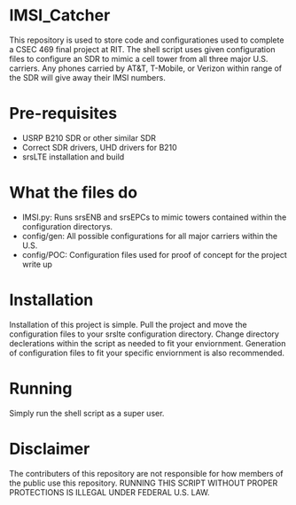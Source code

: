 # IMSI_Catcher
This repository is used to store code and configurationes used to complete a CSEC 469 final project at RIT.  The shell script uses given configuration files to configure an SDR to mimic a cell tower from all three major U.S. carriers.  Any phones carried by AT&T, T-Mobile, or Verizon within range of the SDR will give away their IMSI numbers.

# Pre-requisites
- USRP B210 SDR or other similar SDR
- Correct SDR drivers, UHD drivers for B210
- srsLTE installation and build

# What the files do
- IMSI.py: Runs srsENB and srsEPCs to mimic towers contained within the configuration directorys.
- config/gen: All possible configurations for all major carriers within the U.S.
- config/POC: Configuration files used for proof of concept for the project write up

# Installation
Installation of this project is simple.  Pull the project and move the configuration files to your srslte configuration directory.  Change directory declerations within the script as needed to fit your enviornment.  Generation of configuration files to fit your specific enviornment is also recommended.

# Running
Simply run the shell script as a super user.

# Disclaimer
The contributers of this repository are not responsible for how members of the public use this repository.  RUNNING THIS SCRIPT WITHOUT PROPER PROTECTIONS IS ILLEGAL UNDER FEDERAL U.S. LAW.
